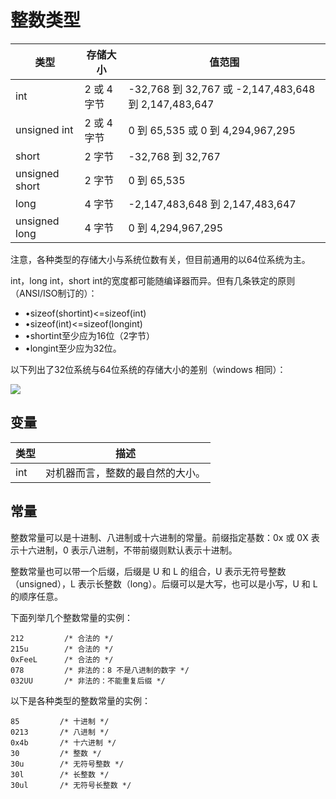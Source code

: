 # 整数类型

| 类型           | 存储大小    | 值范围                                               |
| -------------- | ----------- | ---------------------------------------------------- |
| int            | 2 或 4 字节 | -32,768 到 32,767 或 -2,147,483,648 到 2,147,483,647 |
| unsigned int   | 2 或 4 字节 | 0 到 65,535 或 0 到 4,294,967,295                    |
| short          | 2 字节      | -32,768 到 32,767                                    |
| unsigned short | 2 字节      | 0 到 65,535                                          |
| long           | 4 字节      | -2,147,483,648 到 2,147,483,647                      |
| unsigned long  | 4 字节      | 0 到 4,294,967,295                                   |



注意，各种类型的存储大小与系统位数有关，但目前通用的以64位系统为主。

int，long int，short int的宽度都可能随编译器而异。但有几条铁定的原则（ANSI/ISO制订的）：

- •sizeof(shortint)<=sizeof(int)
- •sizeof(int)<=sizeof(longint)
- •shortint至少应为16位（2字节）
- •longint至少应为32位。

以下列出了32位系统与64位系统的存储大小的差别（windows 相同）：

![](https://img1.zlogs.net/19/20191014214919.jpg)

## 变量

| 类型 | 描述                             |
| ---- | -------------------------------- |
| int  | 对机器而言，整数的最自然的大小。 |

## 常量

整数常量可以是十进制、八进制或十六进制的常量。前缀指定基数：0x 或 0X 表示十六进制，0 表示八进制，不带前缀则默认表示十进制。

整数常量也可以带一个后缀，后缀是 U 和 L 的组合，U 表示无符号整数（unsigned），L 表示长整数（long）。后缀可以是大写，也可以是小写，U 和 L 的顺序任意。

下面列举几个整数常量的实例：

```
212         /* 合法的 */
215u        /* 合法的 */
0xFeeL      /* 合法的 */
078         /* 非法的：8 不是八进制的数字 */
032UU       /* 非法的：不能重复后缀 */
```

以下是各种类型的整数常量的实例：

```
85         /* 十进制 */
0213       /* 八进制 */
0x4b       /* 十六进制 */
30         /* 整数 */
30u        /* 无符号整数 */
30l        /* 长整数 */
30ul       /* 无符号长整数 */
```

















